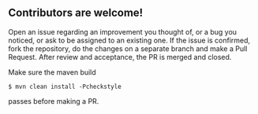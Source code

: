 ## Contributors are welcome!

Open an issue regarding an improvement you thought of, or a bug you noticed, or ask to be assigned to an existing one.
If the issue is confirmed, fork the repository, do the changes on a separate branch and make a Pull Request.
After review and acceptance, the PR is merged and closed.

Make sure the maven build

``$ mvn clean install -Pcheckstyle``

passes before making a PR.
